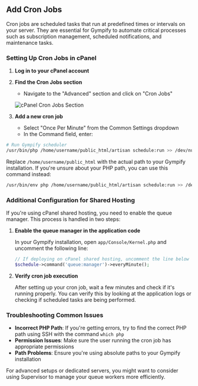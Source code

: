 ## Add Cron Jobs

Cron jobs are scheduled tasks that run at predefined times or intervals on your server. They are essential for Gympify to automate critical processes such as subscription management, scheduled notifications, and maintenance tasks.

### Setting Up Cron Jobs in cPanel

1. **Log in to your cPanel account**

2. **Find the Cron Jobs section**
   - Navigate to the "Advanced" section and click on "Cron Jobs"
   
   ![cPanel Cron Jobs Section](/gympify/cpanel-cron-job.png)

3. **Add a new cron job**
   - Select "Once Per Minute" from the Common Settings dropdown
   - In the Command field, enter:

```bash
# Run Gympify scheduler
/usr/bin/php /home/username/public_html/artisan schedule:run >> /dev/null 2>&1
```

Replace `/home/username/public_html` with the actual path to your Gympify installation. If you're unsure about your PHP path, you can use this command instead:

```bash
/usr/bin/env php /home/username/public_html/artisan schedule:run >> /dev/null 2>&1
```

### Additional Configuration for Shared Hosting

If you're using cPanel shared hosting, you need to enable the queue manager. This process is handled in two steps:

1. **Enable the queue manager in the application code**
   
   In your Gympify installation, open `app/Console/Kernel.php` and uncomment the following line:
   
   ```php
   // If deploying on cPanel shared hosting, uncomment the line below to run the queue manager every minute.
   $schedule->command('queue:manager')->everyMinute();
   ```

2. **Verify cron job execution**

   After setting up your cron job, wait a few minutes and check if it's running properly. You can verify this by looking at the application logs or checking if scheduled tasks are being performed.

### Troubleshooting Common Issues

- **Incorrect PHP Path**: If you're getting errors, try to find the correct PHP path using SSH with the command `which php`
- **Permission Issues**: Make sure the user running the cron job has appropriate permissions
- **Path Problems**: Ensure you're using absolute paths to your Gympify installation

For advanced setups or dedicated servers, you might want to consider using Supervisor to manage your queue workers more efficiently.


